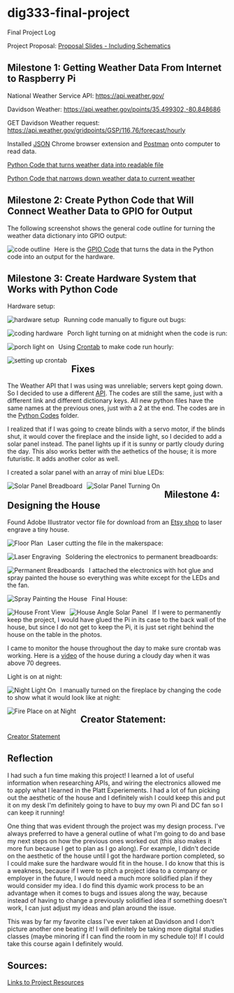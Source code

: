 # dig333-final-project
Final Project Log

Project Proposal: [Proposal Slides - Including Schematics](https://docs.google.com/presentation/d/1VCNRhh4Yt2g6CyYGfm-fvS7Go773UuG2uuAi2unPjNQ/edit?usp=sharing)

## Milestone 1: Getting Weather Data From Internet to Raspberry Pi

National Weather Service API: https://api.weather.gov/

Davidson Weather: https://api.weather.gov/points/35.499302,-80.848686

GET Davidson Weather request: https://api.weather.gov/gridpoints/GSP/116,76/forecast/hourly

Installed [JSON](https://chrome.google.com/webstore/detail/json-viewer/gbmdgpbipfallnflgajpaliibnhdgobh?hl=en-US) Chrome browser extension and [Postman](https://web.postman.co/onboarding/user) onto computer to read data.

[Python Code that turns weather data into readable file](https://github.com/malloryjustis/dig333-final-project/blob/main/weatherdatafromapi.py)

[Python Code that narrows down weather data to current weather](https://github.com/malloryjustis/dig333-final-project/blob/main/currentweatherdataonly.py)

## Milestone 2: Create Python Code that Will Connect Weather Data to GPIO for Output

The following screenshot shows the general code outline for turning the weather data dictionary into GPIO output:

<img src="photos/gpiocodebeforegpiosettings.jpg" alt="code outline" style="float: left; margin-right: 10px;" />

Here is the [GPIO Code](https://github.com/malloryjustis/dig333-final-project/blob/main/python_codes/weather_to_gpio.py) that turns the data in the Python code into an output for the hardware.

## Milestone 3: Create Hardware System that Works with Python Code

Hardware setup:

<img src="photos/hardware_setup.jpg" alt="hardware setup" style="float: left; margin-right: 10px;" />

Running code manually to figure out bugs:

<img src="photos/codinghardware.jpg" alt="coding hardware" style="float: left; margin-right: 10px;" />

Porch light turning on at midnight when the code is run:

<img src="photos/porchlight.jpg" alt="porch light on" style="float: left; margin-right: 10px;" />

Using [Crontab](https://crontab.guru/#@hourly) to make code run hourly:

<img src="photos/crontabrunning.jpg" alt="setting up crontab" style="float: left; margin-right: 10px;" />

## Fixes

The Weather API that I was using was unreliable; servers kept going down. So I decided to use a different [API](https://api.weatherusa.net/v1/forecast?q=35.227085,-80.843124&daily=0&units=e&maxtime=7d). The codes are still the same, just with a different link and different dictionary keys. All new python files have the same names at the previous ones, just with a 2 at the end. The codes are in the [Python Codes](https://github.com/malloryjustis/dig333-final-project/tree/main/python_codes) folder.

I realized that if I was going to create blinds with a servo motor, if the blinds shut, it would cover the fireplace and the inside light, so I decided to add a solar panel instead. The panel lights up if it is sunny or partly cloudy during the day. This also works better with the aethetics of the house; it is more futuristic. It adds another color as well.

I created a solar panel with an array of mini blue LEDs:

<img src="photos/solarpanelbreadboard.jpg" alt="Solar Panel Breadboard" style="float: left; margin-right: 10px;" />

<img src="photos/solarpanelon.jpg" alt="Solar Panel Turning On" style="float: left; margin-right: 10px;" />

## Milestone 4: Designing the House

Found Adobe Illustrator vector file for download from an [Etsy shop](https://www.etsy.com/listing/786887665/16-miniature-cabin-type-02vector-file?click_key=8ff4772b4ab388e8ccdbe30313a731a55b073fed%3A786887665&click_sum=9d484603&ref=shop_home_active_37) to laser engrave a tiny house.

<img src="photos/tinyhouse_floorplans.jpg" alt="Floor Plan" style="float: left; margin-right: 10px;" />

Laser cutting the file in the makerspace:

<img src="photos/laserengraver.jpg" alt="Laser Engraving" style="float: left; margin-right: 10px;" />

Soldering the electronics to permanent breadboards:

<img src="photos/semipermanentbreadboards.jpg" alt="Permanent Breadboards" style="float: left; margin-right: 10px;" />

I attached the electronics with hot glue and spray painted the house so everything was white except for the LEDs and the fan.

<img src="photos/spraypaint.jpg" alt="Spray Painting the House" style="float: left; margin-right: 10px;" />

Final House:

<img src="photos/housefrontview.jpg" alt="House Front View" style="float: left; margin-right: 10px;" />

<img src="photos/finalhousesolarangle.jpg" alt="House Angle Solar Panel" style="float: left; margin-right: 10px;" />

If I were to permanently keep the project, I would have glued the Pi in its case to the back wall of the house, but since I do not get to keep the Pi, it is just set right behind the house on the table in the photos.

I came to monitor the house throughout the day to make sure crontab was working. Here is a [video](https://github.com/malloryjustis/dig333-final-project/blob/main/photos/fanon.mov) of the house during a cloudy day when it was above 70 degrees.

Light is on at night:

<img src="photos/nightlighton.jpg" alt="Night Light On" style="float: left; margin-right: 10px;" />

I manually turned on the fireplace by changing the code to show what it would look like at night:

<img src="photos/fireplaceonnight.jpg" alt="Fire Place on at Night" style="float: left; margin-right: 10px;" />

## Creator Statement:

[Creator Statement](https://github.com/malloryjustis/dig333-final-project/blob/main/creator_statement.MD)

## Reflection

I had such a fun time making this project! I learned a lot of useful information when researching APIs, and wiring the electronics allowed me to apply what I learned in the Platt Experiements. I had a lot of fun picking out the aesthetic of the house and I definitely wish I could keep this and put it on my desk I'm definitely going to have to buy my own Pi and DC fan so I can keep it running!

One thing that was evident through the project was my design process. I've always preferred to have a general outline of what I'm going to do and base my next steps on how the previous ones worked out (this also makes it more fun because I get to plan as I go along). For example, I didn't decide on the aesthetic of the house until I got the hardware portion completed, so I could make sure the hardware would fit in the house. I do know that this is a weakness, because if I were to pitch a project idea to a company or employer in the future, I would need a much more solidified plan if they would consider my idea. I do find this dyamic work process to be an advantage when it comes to bugs and issues along the way, because instead of having to change a previously solidified idea if something doesn't work, I can just adjust my ideas and plan around the issue.

This was by far my favorite class I've ever taken at Davidson and I don't picture another one beating it! I will definitely be taking more digital studies classes (maybe minoring if I can find the room in my schedule to)! If I could take this course again I definitely would. 

## Sources:

[Links to Project Resources](https://github.com/malloryjustis/dig333-final-project/blob/main/sources.MD)
